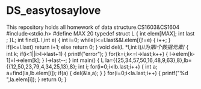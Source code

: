 # DS_easytosaylove
This repository holds all homework of data structure.CS1603&amp;CS1604
#include<stdio.h>
#define MAX 20
typedef struct L
{
    int elem[MAX];
    int last ;
}L;
int find(L l,int e)
{
    int i=0;
    while(i<=l.last&&l.elem[i]!=e)
    {
        i++;
    }
    if(i<=l.last)
        return i+1;
    else
        return 0;
}
void del(L *l,int i)/*i为第i个数据元素*/
{
    int k;
    if(i<1||i>l->last+1)
    {
        printf("error");
    }
    for(k=i;k<=l->last;k++)
    {
        l->elem[k-1]=l->elem[k];
    }
    l->last--;
}
int main()
{
    L la={{25,34,57,50,16,48,9,63},8},lb={{12,50,23,79,4,34,25,13},8};
    int i;
    for(i=0;i<lb.last;i++)
    {
        int a;
        a=find(la,lb.elem[i]);
        if(a)
        {
            del(&la,a);
        }
    }
    for(i=0;i<la.last;i++)
    {
        printf("%d ",la.elem[i]);
    }
    return 0;
}
